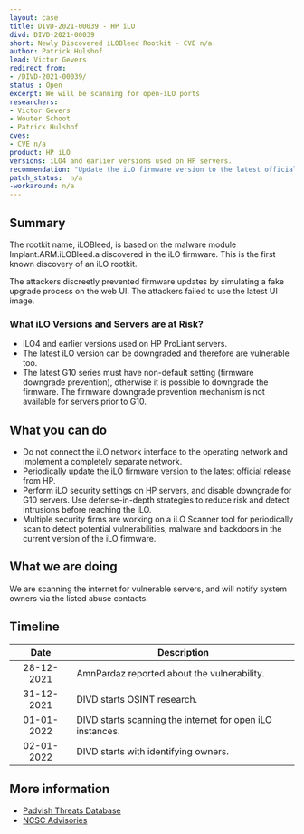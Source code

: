 ```yaml
---
layout: case
title: DIVD-2021-00039 - HP iLO
divd: DIVD-2021-00039
short: Newly Discovered iLOBleed Rootkit - CVE n/a.
author: Patrick Hulshof
lead: Victor Gevers
redirect_from:
- /DIVD-2021-00039/
status : Open
excerpt: We will be scanning for open-iLO ports
researchers:
- Victor Gevers
- Wouter Schoot
- Patrick Hulshof
cves:
- CVE n/a
product: HP iLO
versions: iLO4 and earlier versions used on HP servers.
recommendation: "Update the iLO firmware version to the latest official release from HP"
patch_status:  n/a
-workaround: n/a
---
```

## Summary

The rootkit name, iLOBleed, is based on the malware module Implant.ARM.iLOBleed.a discovered in the iLO firmware. This is the first known discovery of an iLO rootkit.

The attackers discreetly prevented firmware updates by simulating a fake upgrade process on the web UI. The attackers failed to use the latest UI image.

### What iLO Versions and Servers are at Risk?

* iLO4 and earlier versions used on HP ProLiant servers.
* The latest iLO version can be downgraded and therefore are vulnerable too.
* The latest G10 series must have non-default setting (firmware downgrade prevention), otherwise it is possible to downgrade the firmware. The firmware downgrade prevention mechanism is not available for servers prior to G10.

## What you can do

* Do not connect the iLO network interface to the operating network and implement a completely separate network.
* Periodically update the iLO firmware version to the latest official release from HP.
* Perform iLO security settings on HP servers, and disable downgrade for G10 servers.
Use defense-in-depth strategies to reduce risk and detect intrusions before reaching the iLO.
* Multiple security firms are working on a iLO Scanner tool for periodically scan to detect potential vulnerabilities, malware and backdoors in the current version of the iLO firmware.

## What we are doing

We are scanning the internet for vulnerable servers, and will notify system owners via the listed abuse contacts.

## Timeline

| Date | Description |
|:-----:|-------------|
| 28-12-2021 | AmnPardaz reported about the vulnerability. |
| 31-12-2021 | DIVD starts OSINT research. |
| 01-01-2022 | DIVD starts scanning the internet for open iLO instances. |
| 02-01-2022 | DIVD starts with identifying owners. |


## More information
* [Padvish Threats Database](https://threats.amnpardaz.com/en/2021/12/28/implant-arm-ilobleed-a/)
* [NCSC Advisories](https://advisories.ncsc.nl/advisory?id=NCSC-2022-0006)
